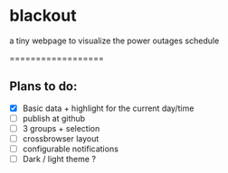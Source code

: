 # blackout

a tiny webpage to visualize the power outages schedule


==================

## Plans to do:

 * [x] Basic data + highlight for the current day/time
 * [ ] publish at github
 * [ ] 3 groups + selection
 * [ ] crossbrowser layout
 * [ ] configurable notifications
 * [ ] Dark / light theme ?